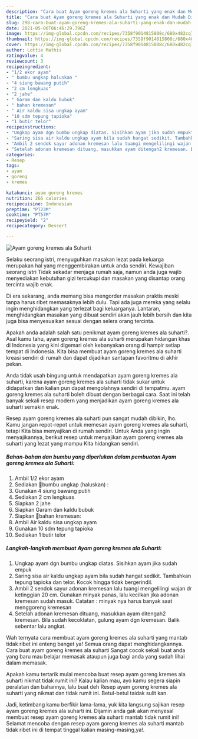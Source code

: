 ```yaml
---
description: "Cara buat Ayam goreng kremes ala Suharti yang enak dan Mudah Dibuat"
title: "Cara buat Ayam goreng kremes ala Suharti yang enak dan Mudah Dibuat"
slug: 298-cara-buat-ayam-goreng-kremes-ala-suharti-yang-enak-dan-mudah-dibuat
date: 2021-05-06T06:46:29.796Z
image: https://img-global.cpcdn.com/recipes/7358f9014815808c/680x482cq70/ayam-goreng-kremes-ala-suharti-foto-resep-utama.jpg
thumbnail: https://img-global.cpcdn.com/recipes/7358f9014815808c/680x482cq70/ayam-goreng-kremes-ala-suharti-foto-resep-utama.jpg
cover: https://img-global.cpcdn.com/recipes/7358f9014815808c/680x482cq70/ayam-goreng-kremes-ala-suharti-foto-resep-utama.jpg
author: Lottie Mathis
ratingvalue: 4
reviewcount: 3
recipeingredient:
- "1/2 ekor ayam"
- " bumbu ungkap haluskan "
- "4 siung bawang putih"
- "2 cm lengkuas"
- "2 jahe"
- " Garam dan kaldu bubuk"
- " bahan kremesan"
- " Air kaldu sisa ungkap ayam"
- "10 sdm tepung tapioka"
- "1 butir telor"
recipeinstructions:
- "Ungkap ayam dgn bumbu ungkap diatas. Sisihkan ayam jika sudah empuk"
- "Saring sisa air kaldu ungkap ayam bila sudah hangat sedikit. Tambahkan tepung tapioka dan telor. Kocok hingga tidak bergerindil."
- "Ambil 2 sendok sayur adonan kremesan lalu tuangi mengelilingi wajan dr ketinggian 20 cm. Gunakan minyak panas, lalu kecilkan jika adonan kremesan sudah masuk. Catatan : minyak nya harus banyak saat menggoreng kremesan"
- "Setelah adonan kremesan dituang, masukkan ayam ditengah2 kremesan. Bila sudah kecoklatan, gulung ayam dgn kremesan. Balik sebentar lalu angkat."
categories:
- Resep
tags:
- ayam
- goreng
- kremes

katakunci: ayam goreng kremes 
nutrition: 266 calories
recipecuisine: Indonesian
preptime: "PT23M"
cooktime: "PT57M"
recipeyield: "2"
recipecategory: Dessert

---
```



![Ayam goreng kremes ala Suharti](https://img-global.cpcdn.com/recipes/7358f9014815808c/680x482cq70/ayam-goreng-kremes-ala-suharti-foto-resep-utama.jpg)

Selaku seorang istri, menyuguhkan masakan lezat pada keluarga merupakan hal yang menggembirakan untuk anda sendiri. Kewajiban seorang istri Tidak sekadar menjaga rumah saja, namun anda juga wajib menyediakan kebutuhan gizi tercukupi dan masakan yang disantap orang tercinta wajib enak.

Di era  sekarang, anda memang bisa mengorder masakan praktis meski tanpa harus ribet memasaknya lebih dulu. Tapi ada juga mereka yang selalu ingin menghidangkan yang terlezat bagi keluarganya. Lantaran, menghidangkan masakan yang dibuat sendiri akan jauh lebih bersih dan kita juga bisa menyesuaikan sesuai dengan selera orang tercinta. 



Apakah anda adalah salah satu penikmat ayam goreng kremes ala suharti?. Asal kamu tahu, ayam goreng kremes ala suharti merupakan hidangan khas di Indonesia yang kini digemari oleh kebanyakan orang di hampir setiap tempat di Indonesia. Kita bisa membuat ayam goreng kremes ala suharti kreasi sendiri di rumah dan dapat dijadikan santapan favoritmu di akhir pekan.

Anda tidak usah bingung untuk mendapatkan ayam goreng kremes ala suharti, karena ayam goreng kremes ala suharti tidak sukar untuk didapatkan dan kalian pun dapat mengolahnya sendiri di tempatmu. ayam goreng kremes ala suharti boleh dibuat dengan berbagai cara. Saat ini telah banyak sekali resep modern yang menjadikan ayam goreng kremes ala suharti semakin enak.

Resep ayam goreng kremes ala suharti pun sangat mudah dibikin, lho. Kamu jangan repot-repot untuk memesan ayam goreng kremes ala suharti, tetapi Kita bisa menyajikan di rumah sendiri. Untuk Anda yang ingin menyajikannya, berikut resep untuk menyajikan ayam goreng kremes ala suharti yang lezat yang mampu Kita hidangkan sendiri.

<!--inarticleads1-->

##### Bahan-bahan dan bumbu yang diperlukan dalam pembuatan Ayam goreng kremes ala Suharti:

1. Ambil 1/2 ekor ayam
1. Sediakan  🌻bumbu ungkap (haluskan) :
1. Gunakan 4 siung bawang putih
1. Sediakan 2 cm lengkuas
1. Siapkan 2 jahe
1. Siapkan  Garam dan kaldu bubuk
1. Siapkan  🌻bahan kremesan:
1. Ambil  Air kaldu sisa ungkap ayam
1. Gunakan 10 sdm tepung tapioka
1. Sediakan 1 butir telor




<!--inarticleads2-->

##### Langkah-langkah membuat Ayam goreng kremes ala Suharti:

1. Ungkap ayam dgn bumbu ungkap diatas. Sisihkan ayam jika sudah empuk
1. Saring sisa air kaldu ungkap ayam bila sudah hangat sedikit. Tambahkan tepung tapioka dan telor. Kocok hingga tidak bergerindil.
1. Ambil 2 sendok sayur adonan kremesan lalu tuangi mengelilingi wajan dr ketinggian 20 cm. Gunakan minyak panas, lalu kecilkan jika adonan kremesan sudah masuk. Catatan : minyak nya harus banyak saat menggoreng kremesan
1. Setelah adonan kremesan dituang, masukkan ayam ditengah2 kremesan. Bila sudah kecoklatan, gulung ayam dgn kremesan. Balik sebentar lalu angkat.




Wah ternyata cara membuat ayam goreng kremes ala suharti yang mantab tidak ribet ini enteng banget ya! Semua orang dapat menghidangkannya. Cara buat ayam goreng kremes ala suharti Sangat cocok sekali buat anda yang baru mau belajar memasak ataupun juga bagi anda yang sudah lihai dalam memasak.

Apakah kamu tertarik mulai mencoba buat resep ayam goreng kremes ala suharti nikmat tidak rumit ini? Kalau kalian mau, ayo kamu segera siapin peralatan dan bahannya, lalu buat deh Resep ayam goreng kremes ala suharti yang nikmat dan tidak rumit ini. Betul-betul taidak sulit kan. 

Jadi, ketimbang kamu berfikir lama-lama, yuk kita langsung sajikan resep ayam goreng kremes ala suharti ini. Dijamin anda gak akan menyesal membuat resep ayam goreng kremes ala suharti mantab tidak rumit ini! Selamat mencoba dengan resep ayam goreng kremes ala suharti mantab tidak ribet ini di tempat tinggal kalian masing-masing,ya!.

